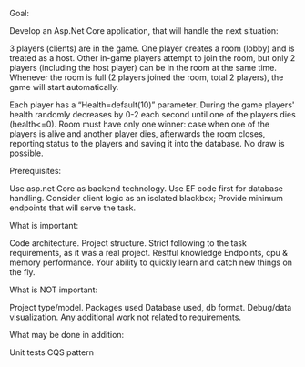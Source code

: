 Goal:

Develop an Asp.Net Core application, that will handle the next situation:

3 players (clients) are in the game. One player creates a room (lobby) and is treated as a host. Other in-game players attempt to join the room, but only 2 players (including the host player) can be in the room at the same time. Whenever the room is full (2 players joined the room, total 2 players), the game will start automatically. 

Each player has a “Health=default(10)” parameter. During the game players' health randomly decreases by 0-2 each second until one of the players dies (health<=0). Room must have only one winner: case when one of the players is alive and another player dies, afterwards the room closes, reporting status to the players and saving it into the database. No draw is possible.

Prerequisites:

Use asp.net Core as backend technology.
Use EF code first for database handling.
Consider client logic as an isolated blackbox;
Provide minimum endpoints that will serve the task.

What is important:

Code architecture.
Project structure.
Strict following to the task requirements, as it was a real project.
Restful knowledge
Endpoints, cpu & memory performance.
Your ability to quickly learn and catch new things on the fly.

What is NOT important:

Project type/model.
Packages used
Database used, db format.
Debug/data visualization.
Any additional work not related to requirements. 

What may be done in addition:

Unit tests
CQS pattern
